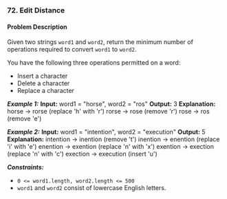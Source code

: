 ### 72. Edit Distance

#### Problem Description

Given two strings `word1` and `word2`, return the minimum number of operations required to convert `word1` to `word2`.

You have the following three operations permitted on a word:

- Insert a character
- Delete a character
- Replace a character

**_Example 1:_**
**Input:** word1 = "horse", word2 = "ros"
**Output:** 3
**Explanation:**
horse -> rorse (replace 'h' with 'r')
rorse -> rose (remove 'r')
rose -> ros (remove 'e')

**_Example 2:_**
**Input:** word1 = "intention", word2 = "execution"
**Output:** 5
**Explanation:**
intention -> inention (remove 't')
inention -> enention (replace 'i' with 'e')
enention -> exention (replace 'n' with 'x')
exention -> exection (replace 'n' with 'c')
exection -> execution (insert 'u')

**_Constraints:_**

- `0 <= word1.length, word2.length <= 500`
- `word1` and `word2` consist of lowercase English letters.
